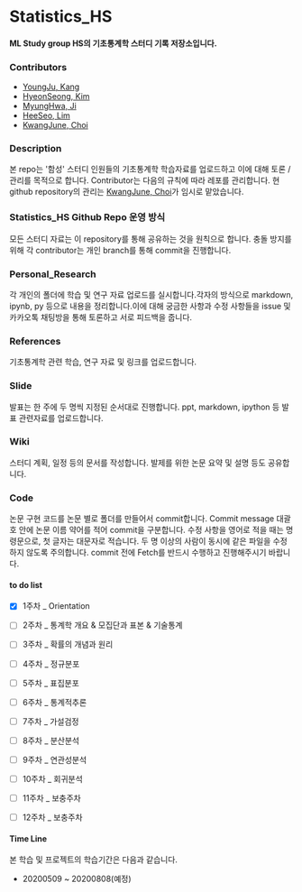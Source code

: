 # Statistics_HS

#### ML Study group HS의 기초통계학 스터디 기록 저장소입니다.


### Contributors
+ [YoungJu, Kang](https://github.com/kyj0920)
+ [HyeonSeong, Kim](https://github.com/khs070911)
+ [MyungHwa, Ji](https://github.com/star6973)
+ [HeeSeo, Lim](https://github.com/limhs1)
+ [KwangJune, Choi](https://github.com/kwangjunechoi7)



### Description
본 repo는 '함성' 스터디 인원들의 기초통계학 학습자료를 업로드하고 이에 대해 토론 / 관리를 목적으로 합니다. Contributor는 다음의 규칙에 따라 레포를 관리합니다. 현 github repository의 관리는 [KwangJune, Choi](https://github.com/kwangjunechoi7)가 임시로 맡았습니다.



### Statistics_HS Github Repo 운영 방식
모든 스터디 자료는 이 repository를 통해 공유하는 것을 원칙으로 합니다. 충돌 방지를 위해 각 contributor는 개인 branch를 통해 commit을 진행합니다.



### Personal_Research
각 개인의 폴더에 학습 및 연구 자료 업로드를 실시합니다.각자의 방식으로 markdown, ipynb, py 등으로 내용을 정리합니다.이에 대해 궁금한 사항과 수정 사항들을 issue 및 카카오톡 채팅방을 통해 토론하고 서로 피드백을 줍니다.



### References
기초통계학 관련 학습, 연구 자료 및 링크를 업로드합니다.



### Slide
발표는 한 주에 두 명씩 지정된 순서대로 진행합니다. ppt, markdown, ipython 등 발표 관련자료를 업로드합니다.



### Wiki
스터디 계획, 일정 등의 문서를 작성합니다. 발제를 위한 논문 요약 및 설명 등도 공유합니다.



### Code
논문 구현 코드를 논문 별로 폴더를 만들어서 commit합니다.
Commit message 대괄호 안에 논문 이름 약어를 적어 commit을 구분합니다. 수정 사항을 영어로 적을 때는 명령문으로, 첫 글자는 대문자로 적습니다. 두 명 이상의 사람이 동시에 같은 파일을 수정하지 않도록 주의합니다. commit 전에 Fetch를 반드시 수행하고 진행해주시기 바랍니다.



#### to do list
- [x] 1주차 _ Orientation
- [ ] 2주차 _ 통계학 개요 & 모집단과 표본 & 기술통계
- [ ] 3주차 _ 확률의 개념과 원리
- [ ] 4주차 _ 정규분포
- [ ] 5주차 _ 표집분포
- [ ] 6주차 _ 통계적추론
- [ ] 7주차 _ 가설검정
- [ ] 8주차 _ 분산분석
- [ ] 9주차 _ 연관성분석
- [ ] 10주차 _ 회귀분석
- [ ] 11주차 _ 보충주차
- [ ] 12주차 _ 보충주차


#### Time Line
본 학습 및 프로젝트의 학습기간은 다음과 같습니다.
- 20200509 ~ 20200808(예정)
